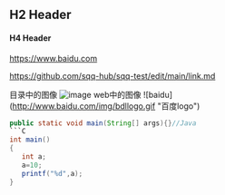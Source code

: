 
## H2 Header
#### H4 Header
https://www.baidu.com

https://github.com/sqq-hub/sqq-test/edit/main/link.md


目录中的图像
![image](https://github.com/sqq-hub/sqq-test/blob/main/Img/productShow04.jpg)
web中的图像
![baidu] (http://www.baidu.com/img/bdllogo.gif "百度logo")
```Java
public static void main(String[] args){}//Java
```C
int main()
{
   int a;
   a=10;
   printf("%d",a);
}
